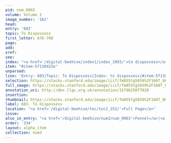 ```yaml
---
pid: num_0965
volume: Volume 2
image_number: '162'
head: 
entry: '683'
topic: To Dispossess
first_letter: 676-700
page: 
add: 
xref: 
see: 
index: "<a href='/digital-beehive/index1/index_1093/'>to dispossess</a>"
item: "#item-5f138422e"
unparsed: 
line: 'Entry: 683|Topic: To Dispossess|Index: to dispossess|#item-5f138422e'
selection: https://stacks.stanford.edu/image/iiif/fm855tg5659%2F1607_0629/968,2736,1836,173/full/0/default.jpg
full_image: https://stacks.stanford.edu/image/iiif/fm855tg5659%2F1607_0629/full/full/0/default.jpg
annotation_uri: http://dev.llgc.org.uk/annotation/1579625077820
insertion: 
thumbnail: https://stacks.stanford.edu/image/iiif/fm855tg5659%2F1607_0629/968,2736,600,180/250,/0/default.jpg
label: 683. To Dispossess
location: "<a href='/digital-beehive/toc/toc2_152/'>Full Page</a>"
issue: 
also_in_entry: "<a href='/digital-beehive/num3/num_0963'>Fennel</a>|<a href='/digital-beehive/num3/num_0964'>Mint</a>"
order: '334'
layout: alpha_item
collection: num3
---
```

